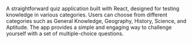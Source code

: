 A straightforward quiz application built with React, designed for testing knowledge in various categories. Users can choose from different categories such as General Knowledge, Geography, History, Science, and Aptitude. The app provides a simple and engaging way to challenge yourself with a set of multiple-choice questions.
